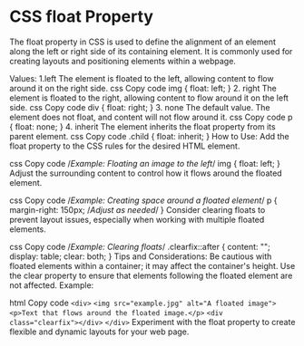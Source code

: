 # CSS float Property

The float property in CSS is used to define the alignment of an element along the left or right side of its containing element. It is commonly used for creating layouts and positioning elements within a webpage.

Values:
1.left
The element is floated to the left, allowing content to flow around it on the right side.
css
Copy code
img {
  float: left;
}
2. right
The element is floated to the right, allowing content to flow around it on the left side.
css
Copy code
div {
  float: right;
}
3. none
The default value. The element does not float, and content will not flow around it.
css
Copy code
p {
  float: none;
}
4. inherit
The element inherits the float property from its parent element.
css
Copy code
.child {
  float: inherit;
}
How to Use:
Add the float property to the CSS rules for the desired HTML element.

css
Copy code
/*Example: Floating an image to the left*/
img {
  float: left;
}
Adjust the surrounding content to control how it flows around the floated element.

css
Copy code
/*Example: Creating space around a floated element*/
p {
  margin-right: 150px; /*Adjust as needed*/
}
Consider clearing floats to prevent layout issues, especially when working with multiple floated elements.

css
Copy code
/*Example: Clearing floats*/
.clearfix::after {
  content: "";
  display: table;
  clear: both;
}
Tips and Considerations:
Be cautious with floated elements within a container; it may affect the container's height.
Use the clear property to ensure that elements following the floated element are not affected.
Example:

html
Copy code
`<div>`
  `<img src="example.jpg" alt="A floated image">`
  `<p>Text that flows around the floated image.</p>`
  `<div class="clearfix"></div>`
`</div>`
Experiment with the float property to create flexible and dynamic layouts for your web page.

